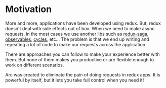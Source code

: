 # Motivation
More and more, applications have been developed using redux. But, redux doesn't deal with side effects out of box. When we need to make async requests, in the most cases we use another libs such as [redux-saga](https://github.com/redux-saga/redux-saga), [observables](https://github.com/redux-observable/redux-observable), [cycles](https://github.com/cyclejs-community/redux-cycles), etc... The problem is that we end up writing and repeating a lot of code to make our requests across the application.

There are approaches you can follow to make your experience better with them. But none of them makes you productive or are flexible enough to work on different scenarios.

Arc was created to eliminate the pain of doing requests in redux apps. It is powerful by itself, but it lets you take full control when you need it!
